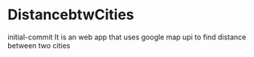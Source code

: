 # DistancebtwCities
initial-commit
It is an web app that uses google map upi to find distance between two cities 
